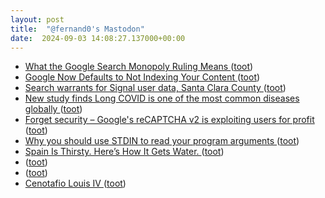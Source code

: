 ```yaml
---
layout: post
title:  "@fernand0's Mastodon"
date:  2024-09-03 14:08:27.137000+00:00
---
```

*  [What the Google Search Monopoly Ruling Means ](https://www.scientificamerican.com/article/what-the-google-search-monopoly-ruling-means) ([toot](https://mastodon.social/@fernand0/113074012626500989))
*  [Google Now Defaults to Not Indexing Your Content ](https://www.vincentschmalbach.com/google-now-defaults-to-not-indexing-your-content) ([toot](https://mastodon.social/@fernand0/113073753208814506))
*  [Search warrants for Signal user data, Santa Clara County ](https://signal.org/bigbrother/santa-clara-county) ([toot](https://mastodon.social/@fernand0/113073688295495130))
*  [New study finds Long COVID is one of the most common diseases globally ](https://www.wsws.org/en/articles/2024/08/09/wskf-a09.htm) ([toot](https://mastodon.social/@fernand0/113073288535278070))
*  [Forget security – Google's reCAPTCHA v2 is exploiting users for profit ](https://www.theregister.com/2024/07/24/googles_recaptchav2_labo) ([toot](https://mastodon.social/@fernand0/113073101360218871))
*  [Why you should use STDIN to read your program arguments ](https://victoronsoftware.com/posts/get-args-from-stdin) ([toot](https://mastodon.social/@fernand0/113072910011802998))
*  [Spain Is Thirsty. Here’s How It Gets Water. ](https://www.nytimes.com/2024/08/12/business/spain-water-desalination.htm) ([toot](https://mastodon.social/@fernand0/113072514186707116))
*  [ ](https://mastodon.social/users/fernand0/statuses/113072399331825687/activity) ([toot](https://mastodon.social/users/fernand0/statuses/113072399331825687/activity))
*  [ ](https://mastodon.social/@sergiojimenez) ([toot](https://mastodon.social/@fernand0/113072398907087978))
*  [Cenotafio Louis IV ](https://www.flickr.com/photos/fernand0/53946432434) ([toot](https://mastodon.social/@fernand0/113071782119628360))
